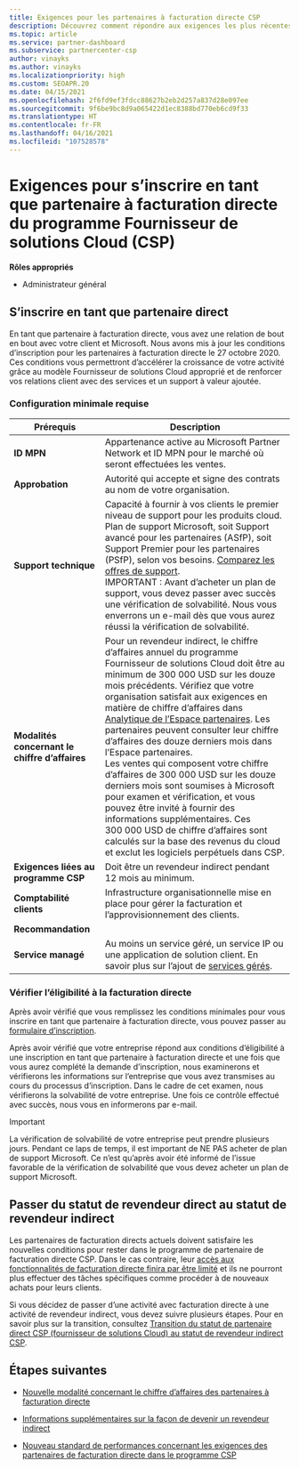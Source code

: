 ```yaml
---
title: Exigences pour les partenaires à facturation directe CSP
description: Découvrez comment répondre aux exigences les plus récentes en matière de support et de services pour devenir partenaire à facturation directe dans le programme Fournisseur de solutions Cloud (CSP) de Microsoft.
ms.topic: article
ms.service: partner-dashboard
ms.subservice: partnercenter-csp
author: vinayks
ms.author: vinayks
ms.localizationpriority: high
ms.custom: SEOAPR.20
ms.date: 04/15/2021
ms.openlocfilehash: 2f6fd9ef3fdcc88627b2eb2d257a837d28e097ee
ms.sourcegitcommit: 9f6be9bc8d9a065422d1ec8388bd770eb6cd9f33
ms.translationtype: HT
ms.contentlocale: fr-FR
ms.lasthandoff: 04/16/2021
ms.locfileid: "107528578"
---
```

# <a name="requirements-to-enroll-as-a-csp-direct-bill-partner"></a>Exigences pour s’inscrire en tant que partenaire à facturation directe du programme Fournisseur de solutions Cloud (CSP)

**Rôles appropriés**

- Administrateur général

## <a name="enroll-as-a-direct-partner"></a>S’inscrire en tant que partenaire direct

En tant que partenaire à facturation directe, vous avez une relation de bout en bout avec votre client et Microsoft. Nous avons mis à jour les conditions d’inscription pour les partenaires à facturation directe le 27 octobre 2020. Ces conditions vous permettront d’accélérer la croissance de votre activité grâce au modèle Fournisseur de solutions Cloud approprié et de renforcer vos relations client avec des services et un support à valeur ajoutée.  

### <a name="minimum-requirements"></a>Configuration minimale requise

|**Prérequis**|  **Description**  |
|--------------------------------|--------------------------------------------------------------|
|**ID MPN**   |Appartenance active au Microsoft Partner Network et ID MPN pour le marché où seront effectuées les ventes.   |
|**Approbation**   |Autorité qui accepte et signe des contrats au nom de votre organisation.|
|**Support technique**   |Capacité à fournir à vos clients le premier niveau de support pour les produits cloud. <br/>Plan de support Microsoft, soit Support avancé pour les partenaires (ASfP), soit Support Premier pour les partenaires (PSfP), selon vos besoins. [Comparez les offres de support](https://partner.microsoft.com/support/partnersupport).<br/>IMPORTANT : Avant d’acheter un plan de support, vous devez passer avec succès une vérification de solvabilité. Nous vous enverrons un e-mail dès que vous aurez réussi la vérification de solvabilité. |
|**Modalités concernant le chiffre d’affaires**|Pour un revendeur indirect, le chiffre d’affaires annuel du programme Fournisseur de solutions Cloud doit être au minimum de 300 000 USD sur les douze mois précédents. Vérifiez que votre organisation satisfait aux exigences en matière de chiffre d’affaires dans [Analytique de l’Espace partenaires](https://partner.microsoft.com/resources/detail/new-subscription-analytics-report-on-partner-center-guide-pdf). Les partenaires peuvent consulter leur chiffre d’affaires des douze derniers mois dans l’Espace partenaires.<br/>Les ventes qui composent votre chiffre d’affaires de 300 000 USD sur les douze derniers mois sont soumises à Microsoft pour examen et vérification, et vous pouvez être invité à fournir des informations supplémentaires. Ces 300 000 USD de chiffre d’affaires sont calculés sur la base des revenus du cloud et exclut les logiciels perpétuels dans CSP.|
|**Exigences liées au programme CSP**|Doit être un revendeur indirect pendant 12 mois au minimum.| 
|**Comptabilité clients** |Infrastructure organisationnelle mise en place pour gérer la facturation et l’approvisionnement des clients.|
|**Recommandation**|             |
|**Service managé**   |Au moins un service géré, un service IP ou une application de solution client. En savoir plus sur l’ajout de [services gérés](https://partner.microsoft.com/business-opportunities/managed-services-provider).|


### <a name="verify-direct-bill-eligibility"></a>Vérifier l’éligibilité à la facturation directe

Après avoir vérifié que vous remplissez les conditions minimales pour vous inscrire en tant que partenaire à facturation directe, vous pouvez passer au [formulaire d’inscription](https://forms.office.com/r/0fP4fFT8n8).

Après avoir vérifié que votre entreprise répond aux conditions d’éligibilité à une inscription en tant que partenaire à facturation directe et une fois que vous aurez complété la demande d’inscription, nous examinerons et vérifierons les informations sur l’entreprise que vous avez transmises au cours du processus d’inscription. Dans le cadre de cet examen, nous vérifierons la solvabilité de votre entreprise. Une fois ce contrôle effectué avec succès, nous vous en informerons par e-mail.

>[!IMPORTANT]
>La vérification de solvabilité de votre entreprise peut prendre plusieurs jours. Pendant ce laps de temps, il est important de NE PAS acheter de plan de support Microsoft. Ce n’est qu’après avoir été informé de l’issue favorable de la vérification de solvabilité que vous devez acheter un plan de support Microsoft.

## <a name="transition-from-direct-to-indirect-reseller"></a>Passer du statut de revendeur direct au statut de revendeur indirect

Les partenaires de facturation directs actuels doivent satisfaire les nouvelles conditions pour rester dans le programme de partenaire de facturation directe CSP. Dans le cas contraire, leur [accès aux fonctionnalités de facturation directe finira par être limité](restricted-direct-bill-capabilities.md) et ils ne pourront plus effectuer des tâches spécifiques comme procéder à de nouveaux achats pour leurs clients.

Si vous décidez de passer d’une activité avec facturation directe à une activité de revendeur indirect, vous devez suivre plusieurs étapes. Pour en savoir plus sur la transition, consultez [Transition du statut de partenaire direct CSP (fournisseur de solutions Cloud) au statut de revendeur indirect CSP](transition-direct-to-indirect.md).

## <a name="next-steps"></a>Étapes suivantes

- [Nouvelle modalité concernant le chiffre d’affaires des partenaires à facturation directe](./announcements/2020-october.md#13)
 
- [Informations supplémentaires sur la façon de devenir un revendeur indirect](https://assetsprod.microsoft.com/csp-directbill-to-indirect-transition.pdf)

- [Nouveau standard de performances concernant les exigences des partenaires de facturation directe dans le programme CSP](https://partner.microsoft.comresources/collection/new-performance-standard-for-direct-bill-partner-requirements-in-csp#/)

